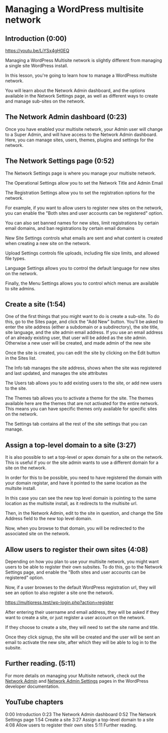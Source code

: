 # Managing a WordPress multisite network

## Introduction (0:00)

https://youtu.be/LiYSx4gH0EQ

Managing a WordPress Multisite network is slightly different from managing a single site WordPress install. 

In this lesson, you're going to learn how to manage a WordPress multisite network.

You will learn about the Network Admin dashboard, and the options available in the Network Settings page, as well as different ways to create and manage sub-sites on the network.

## The Network Admin dashboard (0:23)

Once you have enabled your multisite network, your Admin user will change to a Super Admin, and will have access to the Network Admin dashboard. Here, you can manage sites, users, themes, plugins and settings for the network.

## The Network Settings page (0:52)

The Network Settings page is where you manage your multisite network.

The Operational Settings allow you to set the Network Title and Admin Email

The Registration Settings allow you to set the registration options for the network.

For example, if you want to allow users to register new sites on the network, you can enable the "Both sites and user accounts can be registered" option.

You can also set banned names for new sites, limit registrations by certain email domains, and ban registrations by certain email domains

New Site Settings controls what emails are sent and what content is created when creating a new site on the network.

Upload Settings controls file uploads, including file size limits, and allowed file types.

Language Settings allows you to control the default language for new sites on the network.

Finally, the Menu Settings allows you to control which menus are available to site admins.

## Create a site  (1:54)

One of the first things that you might want to do is create a sub-site. To do this, go to the Sites page, and click the "Add New" button. You'll be asked to enter the site address (either a subdomain or a subdirectory), the site title, site language, and the site admin email address. If you use an email address of an already existing user, that user will be added as the site admin. Otherwise a new user will be created, and made admin of the new site

Once the site is created, you can edit the site by clicking on the Edit button in the Sites list.

The Info tab manages the site address, shows when the site was registered and last updated, and manages the site attributes

The Users tab allows you to add existing users to the site, or add new users to the site.

The Themes tab allows you to activate a theme for the site. The themes available here are the themes that are not activated for the entire network. This means you can have specific themes only available for specific sites on the network.

The Settings tab contains all the rest of the site settings that you can manage.

## Assign a top-level domain to a site  (3:27)

It is also possible to set a top-level or apex domain for a site on the network. This is useful if you or the site admin wants to use a different domain for a site on the network.

In order for this to be possible, you need to have registered the domain with your domain registar, and have it pointed to the same location as the multsite install.

In this case you can see the new top level domain is pointing to the same location as the multisite install, as it redirects to the multisite url.

Then, in the Network Admin, edit to the site in question, and change the Site Address field to the new top level domain.

Now, when you browse to that domain, you will be redirected to the associated site on the network.

## Allow users to register their own sites (4:08)

Depending on how you plan to use your multisite network, you might want users to be able to register their own subsites. To do this, go to the Network Settings page, and enable the "Both sites and user accounts can be registered" option.

Now, if a user browses to the default WordPress registration url, they will see an option to also register a site one the network.

https://multipress.test/wp-login.php?action=register

After entering their username and email address, they will be asked if they want to create a site, or just register a user account on the network.

If they choose to create a site, they will need to set the site name and title.

Once they click signup, the site will be created and the user will be sent an email to activate the new site, after which they will be able to log in to the subsite.

## Further reading. (5:11)

For more details on managing your Multisite network, check out the [Network Admin](https://developer.wordpress.org/advanced-administration/multisite/admin/) and [Network Admin Settings](https://developer.wordpress.org/advanced-administration/multisite/admin/settings/) pages in the WordPress developer documentation.


## YouTube chapters

0:00 Introduction
0:23 The Network Admin dashboard
0:52 The Network Settings page
1:54 Create a site
3:27 Assign a top-level domain to a site
4:08 Allow users to register their own sites
5:11 Further reading.
